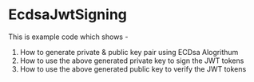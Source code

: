 # EcdsaJwtSigning
This is example code which shows - 
1. How to generate private & public key pair using ECDsa Alogrithum
2. How to use the above generated private key to sign the JWT tokens
3. How to use the above generated public key to verify the JWT tokens
